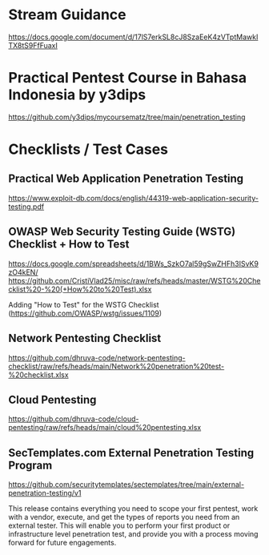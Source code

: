# Stream Guidance

https://docs.google.com/document/d/17lS7erkSL8cJ8SzaEeK4zVTptMawkITX8tS9FfFuaxI

# Practical Pentest Course in Bahasa Indonesia by y3dips

https://github.com/y3dips/mycoursematz/tree/main/penetration_testing

# Checklists / Test Cases

## Practical Web Application Penetration Testing

https://www.exploit-db.com/docs/english/44319-web-application-security-testing.pdf


## OWASP Web Security Testing Guide (WSTG) Checklist + How to Test

https://docs.google.com/spreadsheets/d/1BWs_SzkO7al59gSwZHFh3ISvK9zO4kEN/
https://github.com/CristiVlad25/misc/raw/refs/heads/master/WSTG%20Checklist%20-%20(+How%20to%20Test).xlsx

Adding "How to Test" for the WSTG Checklist (https://github.com/OWASP/wstg/issues/1109)

## Network Pentesting Checklist

https://github.com/dhruva-code/network-pentesting-checklist/raw/refs/heads/main/Network%20penetration%20test-%20checklist.xlsx

## Cloud Pentesting

https://github.com/dhruva-code/cloud-pentesting/raw/refs/heads/main/cloud%20pentesting.xlsx

## SecTemplates.com External Penetration Testing Program

https://github.com/securitytemplates/sectemplates/tree/main/external-penetration-testing/v1

This release contains everything you need to scope your first pentest, work with a vendor, execute, and get the types of reports you need from an external tester. This will enable you to perform your first product or infrastructure level penetration test, and provide you with a process moving forward for future engagements.

